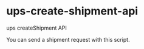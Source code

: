 # ups-create-shipment-api
ups createShipment API


You can send a shipment request with this script. 
